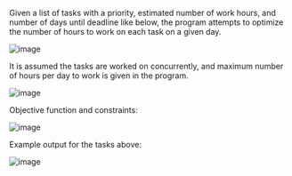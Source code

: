 Given a list of tasks with a priority, estimated number of work hours, and number of days until deadline like below, the program attempts to optimize the number of hours to work on each task on a given day.

![image](https://github.com/LuchianGheorghe/task-scheduler-or/assets/73704963/152d84c2-a694-4834-a445-6d1f204ce887)

It is assumed the tasks are worked on concurrently, and maximum number of hours per day to work is given in the program.

![image](https://github.com/LuchianGheorghe/task-scheduler-or/assets/73704963/0efd4696-cd0f-4de1-a6df-3f8b8df7cf49)

Objective function and constraints: 

![image](https://github.com/LuchianGheorghe/task-scheduler-or/assets/73704963/a4609ec1-a226-4f26-b52e-8a2a3771d036)

Example output for the tasks above:

![image](https://github.com/LuchianGheorghe/task-scheduler-or/assets/73704963/da02a84b-fd70-4323-bc8e-0e4c33c8d113)

